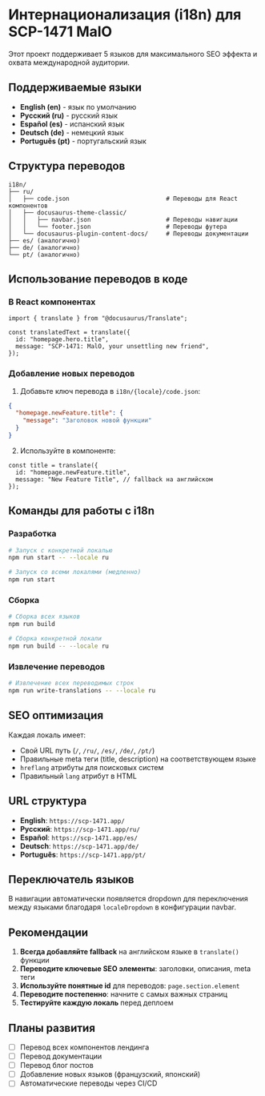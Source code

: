 # Интернационализация (i18n) для SCP-1471 MalO

Этот проект поддерживает 5 языков для максимального SEO эффекта и охвата международной аудитории.

## Поддерживаемые языки

- **English (en)** - язык по умолчанию
- **Русский (ru)** - русский язык
- **Español (es)** - испанский язык
- **Deutsch (de)** - немецкий язык
- **Português (pt)** - португальский язык

## Структура переводов

```
i18n/
├── ru/
│   ├── code.json                           # Переводы для React компонентов
│   ├── docusaurus-theme-classic/
│   │   ├── navbar.json                     # Переводы навигации
│   │   └── footer.json                     # Переводы футера
│   └── docusaurus-plugin-content-docs/     # Переводы документации
├── es/ (аналогично)
├── de/ (аналогично)
└── pt/ (аналогично)
```

## Использование переводов в коде

### В React компонентах

```tsx
import { translate } from "@docusaurus/Translate";

const translatedText = translate({
  id: "homepage.hero.title",
  message: "SCP-1471: MalO, your unsettling new friend",
});
```

### Добавление новых переводов

1. Добавьте ключ перевода в `i18n/{locale}/code.json`:

```json
{
  "homepage.newFeature.title": {
    "message": "Заголовок новой функции"
  }
}
```

2. Используйте в компоненте:

```tsx
const title = translate({
  id: "homepage.newFeature.title",
  message: "New Feature Title", // fallback на английском
});
```

## Команды для работы с i18n

### Разработка

```bash
# Запуск с конкретной локалью
npm run start -- --locale ru

# Запуск со всеми локалями (медленно)
npm run start
```

### Сборка

```bash
# Сборка всех языков
npm run build

# Сборка конкретной локали
npm run build -- --locale ru
```

### Извлечение переводов

```bash
# Извлечение всех переводимых строк
npm run write-translations -- --locale ru
```

## SEO оптимизация

Каждая локаль имеет:

- Свой URL путь (`/`, `/ru/`, `/es/`, `/de/`, `/pt/`)
- Правильные meta теги (title, description) на соответствующем языке
- `hreflang` атрибуты для поисковых систем
- Правильный `lang` атрибут в HTML

## URL структура

- **English**: `https://scp-1471.app/`
- **Русский**: `https://scp-1471.app/ru/`
- **Español**: `https://scp-1471.app/es/`
- **Deutsch**: `https://scp-1471.app/de/`
- **Português**: `https://scp-1471.app/pt/`

## Переключатель языков

В навигации автоматически появляется dropdown для переключения между языками благодаря `localeDropdown` в конфигурации navbar.

## Рекомендации

1. **Всегда добавляйте fallback** на английском языке в `translate()` функции
2. **Переводите ключевые SEO элементы**: заголовки, описания, meta теги
3. **Используйте понятные id** для переводов: `page.section.element`
4. **Переводите постепенно**: начните с самых важных страниц
5. **Тестируйте каждую локаль** перед деплоем

## Планы развития

- [ ] Перевод всех компонентов лендинга
- [ ] Перевод документации
- [ ] Перевод блог постов
- [ ] Добавление новых языков (французский, японский)
- [ ] Автоматические переводы через CI/CD
